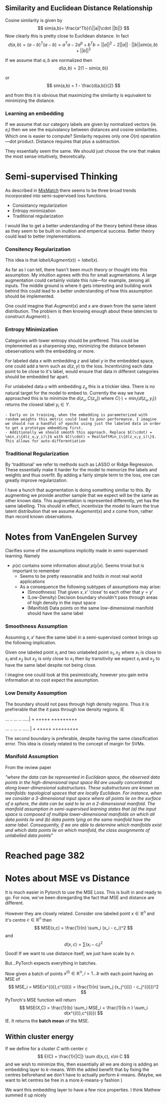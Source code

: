 ## Similarity and Euclidean Distance Relationship

Cosine similarity is given by 
$$
sim(a,b)= \frac{a^Tb}{\||a||\cdot ||b||}
$$
Now clearly this is pretty close to Euclidean distance. In fact
$$
d(a,b) = (a-b)^T(a-b) = a^Ta - 2a^b + b^Tb = ||a||^2 -2||a||\cdot||b|| sim(a,b) + ||b||^2
$$


If we assume that $a,b$ are normalized then 
$$
d(a,b) = 2(1-sim(a,b))
$$


or 
$$
sim(a,b) = 1 - \frac{d(a,b)}{2}
$$


and from this it is obvious that maximizing the similarity is equivalent to minimizing the distance. 



### Learning an embedding

If we assume that our category labels are given by normalized vectors (ie. $e_i$) then we see the equivalancy between distances and cosine similarities. Which one is easier to compute? Similarity requires only one $O(n)$ operation—dot product. Distance requires that plus a subtraction. 

They essentially seem the same. We should just choose the one that makes the most sense intuitively, theoretically. 

# Semi-supervised Thinking

As described in [MixMatch](https://arxiv.org/abs/1905.02249) there seems to be three broad trends incorporated into semi-supervised loss functions. 

- Consistancy regularization
- Entropy minimization
- Traditional regularization

I would like to get a better understanding of the theory behind these ideas as they seem to be built on inuition and emperical success. Better theory could lead to better implementations. 

### Consitency Regularization

This idea is that $label(Augment(x)) = label(x)$. 

As far as I can tell, there hasn't been much theory or thought into this assumption. My intuition agrees with this for small augmentations. A large augmentation could certainly violate this rule—for example, zeroing all inputs. The middle ground is where it gets interesting and building work behind this could lead to a better understanding of how this assumption should be implemented. 

One could imagine that $Augment(x)$ and $x$ are drawn from the same latent distribution. The problem is then knowing enough about these latencies to construct $Augment(\cdot)$. 

### Entropy Minimization

Categories with lower entropy should be preffered. This could be implemented as a sharpening step, minimizing the distance between obeservations with the embedding or more. 

For labeled data $x$ with embedding $z$ and label $y$ in the embedded space, one could add a term such as $d(z,y)$ to the loss. Incentivizing each data point to be close to it's label, would ensure that data in different categories should be embedded far apart. 

For unlabeled data $u$ with embedding $z_u$ this is a trickier idea. There is no natural target for the model to embed to. Currently the way we have approached this is to minimize the $d(z_u,C(z_u))$ where $C(\cdot) = \min_i\{d(z_u,y_i)\}$ returns the closest label $y_i \in Y$. 

	- Early on in training, when the embedding is parameterized with random weights this metric could lead to poor performance. I imagine we should run a handful of epochs using just the labeled data in order to get a prototype embedding first. 
	- Additionally we should smooth this approach. Replace $C(\cdot) = \min_i\{d(z_u,y_i)\}$ with $C(\cdot) = RealSoftMin_i\{d(z_u,y_i)\}$. This allows for auto-differentiation

### Traditional Regularization

By 'traditional' we refer to methods such as LASSO or Ridge Regression. These essentially make it harder for the model to memorize the labels and weights and thus overfit. By adding a fairly simple term to the loss, one can greatly improve regularization. 

I have a hunch that augmentation is doing something similiar to this. By augmenting we provide another sample that we expect will be the same as other known data. This augmentation is represented differently, yet has the same labelling. This should in effect, incentivize the model to learn the true latent distribution that we assume $Augement(x)$ and $x$ come from, rather than record known observations. 



# Notes from VanEngelen Survey

Clarifies some of the assumptions implicitly made in semi-supervised learning. Namely

- $p(x)$ contains some information about $p(y | x)$. Seems trivial but is important to remember
  - Seems to be pretty reasonable and holds in most real world applications
  - As a consequence the following subtypes of assumptions may arise:
    - (Smoothness) That given $x, x'$ 'close' to each other that $y = y'$					
    -  (Low-Density)  Decision boundary shouldn't pass through areas of high density in the input space
    - (Manifold) Data points on the same low-dimensional manifold should have the same label

### Smoothness Assumption

Assuming $x,x'$ have the same label in a semi-supervised context brings up the following implication. 

Given one labeled point $x_l$ and two unlabeled point $x_1,x_2$ where $x_1$ is close to $x_l$ and $x_2$ but $x_2$ is only close to $x_1$ then by transitivity we expect $x_l$ and $x_2$ to have the same label despite not being close. 

I imagine one could look at this pesimistically, however you gain extra information at no cost expect the assumption. 

### Low Density Assumption

The boundary should not pass through high density regions. Thus it is prefrerable that the it pass through low density regions. IE

... ..  ... .. .....|     +    +++++  +++++++++   

... ..  ... .. .....   |   +    +++++  +++++++++   

The second boundary is preferable, despite having the same classification error. This idea is closely related to the concept of margin for SVMs.

### Manifold Assumption

From the review paper

*"where the data can be represented in Euclidean space, the observed data points in the high-dimensional input space Rd are usually concentrated along lower-dimensional substructures. These substructures are known as manifolds: topological spaces that are locally Euclidean. For instance, when we consider a 3-dimensional input space where all points lie on the surface of a sphere, the data can be said to lie on a 2-dimensional manifold. The manifold assumption in semi-supervised learning states that (a) the input space is composed of multiple lower-dimensional manifolds on which all data points lie and (b) data points lying on the same manifold have the same label. Consequently, if we are able to determine which manifolds exist and which data points lie on which manifold, the class assignments of unlabelled data points*"



# Reached page 382





# Notes about MSE vs Distance

It is much easier in Pytorch to use the MSE Loss. This is built in and ready to go. For now, we've been disregarding the fact that MSE and distance are different. 

However they are closely related. Consider one labeled point $x \in \mathbb{R}^n$  and it's centre $c \in \mathbb{R}^n$ then 
$$
MSE(x,c) = \frac{1}{n} \sum_i (x_i - c_i)^2
$$
and 
$$
d(x,c) = \sum (x_i - c_i)^2
$$
Good! If we want to use distance itself, we just have scale by $n$. 



But...PyTorch expects everything in batches.

Now given a batch of points $x^{(i)} \in \mathbb{R^n}, i = 1\dots b$ with each point having an MSE of 
$$
MSE_i = MSE(x^{(i)},c^{(i)}) = \frac{1}{n} \sum_j (x_j^{(i)} - c_j^{(i)})^2
$$
 PyTorch's MSE function will return 
$$
MSE(X,C) = \frac{1}{b} \sum_i MSE_i = \frac{1}{b n } \sum_i d(x^{(i)},c^{(i)})
$$
IE. It returns the **batch mean** of the MSE. 





## Within cluster energy

If we define for a cluster $C$ with center $c$
$$
E(C) = \frac{1}{|C|} \sum d(x,c), x\in C
$$
and we wish to minimize this, then essentially all we are doing is adding an embedding layer to $k$-means. With the added benefit that by fixing the centres beforehand we don't have to actually perform $k$-means. (Maybe, we want to let centres be free in a more $k$-means-y fashion ) 



We want this embedding layer to have a few nice properties. I think Mathew summed it up nicely

















